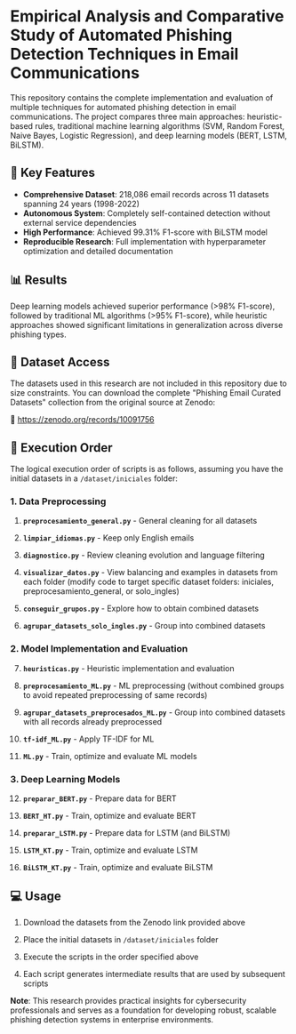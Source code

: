 # Empirical Analysis and Comparative Study of Automated Phishing Detection Techniques in Email Communications

This repository contains the complete implementation and evaluation of multiple techniques for automated phishing detection in email communications. The project compares three main approaches: heuristic-based rules, traditional machine learning algorithms (SVM, Random Forest, Naive Bayes, Logistic Regression), and deep learning models (BERT, LSTM, BiLSTM).

## 🎯 Key Features

- **Comprehensive Dataset**: 218,086 email records across 11 datasets spanning 24 years (1998-2022)
- **Autonomous System**: Completely self-contained detection without external service dependencies  
- **High Performance**: Achieved 99.31% F1-score with BiLSTM model
- **Reproducible Research**: Full implementation with hyperparameter optimization and detailed documentation

## 📊 Results

Deep learning models achieved superior performance (>98% F1-score), followed by traditional ML algorithms (>95% F1-score), while heuristic approaches showed significant limitations in generalization across diverse phishing types.

## 📂 Dataset Access

The datasets used in this research are not included in this repository due to size constraints. You can download the complete "Phishing Email Curated Datasets" collection from the original source at Zenodo: 

🔗 https://zenodo.org/records/10091756

## 🚀 Execution Order

The logical execution order of scripts is as follows, assuming you have the initial datasets in a `/dataset/iniciales` folder:

### 1. Data Preprocessing

1. **`preprocesamiento_general.py`** - General cleaning for all datasets

2. **`limpiar_idiomas.py`** - Keep only English emails

3. **`diagnostico.py`** - Review cleaning evolution and language filtering

4. **`visualizar_datos.py`** - View balancing and examples in datasets from each folder (modify code to target specific dataset folders: iniciales, preprocesamiento_general, or solo_ingles)

5. **`conseguir_grupos.py`** - Explore how to obtain combined datasets

6. **`agrupar_datasets_solo_ingles.py`** - Group into combined datasets

### 2. Model Implementation and Evaluation

7. **`heuristicas.py`** - Heuristic implementation and evaluation

8. **`preprocesamiento_ML.py`** - ML preprocessing (without combined groups to avoid repeated preprocessing of same records)

9. **`agrupar_datasets_preprocesados_ML.py`** - Group into combined datasets with all records already preprocessed

10. **`tf-idf_ML.py`** - Apply TF-IDF for ML

11. **`ML.py`** - Train, optimize and evaluate ML models

### 3. Deep Learning Models

12. **`preparar_BERT.py`** - Prepare data for BERT

13. **`BERT_HT.py`** - Train, optimize and evaluate BERT

14. **`preparar_LSTM.py`** - Prepare data for LSTM (and BiLSTM)

15. **`LSTM_KT.py`** - Train, optimize and evaluate LSTM

16. **`BiLSTM_KT.py`** - Train, optimize and evaluate BiLSTM

## 💻 Usage

1. Download the datasets from the Zenodo link provided above

2. Place the initial datasets in `/dataset/iniciales` folder

3. Execute the scripts in the order specified above

4. Each script generates intermediate results that are used by subsequent scripts

**Note**: This research provides practical insights for cybersecurity professionals and serves as a foundation for developing robust, scalable phishing detection systems in enterprise environments.
